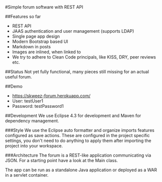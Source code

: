 #Simple forum software with REST API

##Features so far
 * REST API
 * JAAS authentication and user management (supports LDAP)
 * Single page app design
 * Modern Bootstrap based UI
 * Markdown in posts
 * Images are inlined, when linked to
 * We try to adhere to Clean Code principals, like KISS, DRY, peer reviews etc.

##Status
Not yet fully functional, many pieces still missing for an actual useful forum.

##Demo
 * https://skweez-forum.herokuapp.com/
 * User: testUser1
 * Password: testPassword1

##Development
We use Eclipse 4.3 for development and Maven for dependency management.

###Style
We use the Eclipse auto formatter and organize imports features configured as
save actions.
These are configured in the project specific settings, you don't need to do
anything to apply them after importing the project into your workspace.

###Architecture
The forum is a REST-like application communicating via JSON. For a starting
point have a look at the Main class.

The app can be run as a standalone Java application or deployed as a WAR in a servlet container.
